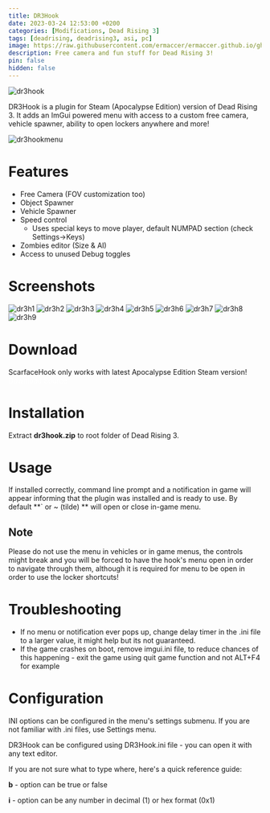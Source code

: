 ```yaml
---
title: DR3Hook
date: 2023-03-24 12:53:00 +0200
categories: [Modifications, Dead Rising 3]
tags: [deadrising, deadrising3, asi, pc]   
image: https://raw.githubusercontent.com/ermaccer/ermaccer.github.io/gh-pages/assets/mods/dr3/menu.jpg
description: Free camera and fun stuff for Dead Rising 3! 
pin: false
hidden: false
---
```


 <img class="img-fluid mx-auto" alt="dr3hook" src="{% link assets/projects/dr3hook_logo_export.png %}">


DR3Hook is a plugin for Steam (Apocalypse Edition) version of Dead Rising 3. It adds an ImGui powered menu with access to a custom free camera,
vehicle spawner, ability to open lockers anywhere and more!

 <img class="img-fluid mx-auto" alt="dr3hookmenu" src="{% link assets/mods/dr3/menu.jpg %}">


# Features
- Free Camera (FOV customization too)
- Object Spawner
- Vehicle Spawner
- Speed control
  - Uses special keys to move player, default NUMPAD section (check Settings->Keys)
- Zombies editor (Size & AI)
- Access to unused Debug toggles



# Screenshots
<img class="img-fluid mx-auto" alt="dr3h1" src="{% link assets/mods/dr3/1.jpg %}">
<img class="img-fluid mx-auto" alt="dr3h2" src="{% link assets/mods/dr3/2.jpg %}">
<img class="img-fluid mx-auto" alt="dr3h3" src="{% link assets/mods/dr3/3.jpg %}">
<img class="img-fluid mx-auto" alt="dr3h4" src="{% link assets/mods/dr3/4.jpg %}">
<img class="img-fluid mx-auto" alt="dr3h5" src="{% link assets/mods/dr3/5.jpg %}">
<img class="img-fluid mx-auto" alt="dr3h6" src="{% link assets/mods/dr3/6.jpg %}">
<img class="img-fluid mx-auto" alt="dr3h7" src="{% link assets/mods/dr3/7.jpg %}">
<img class="img-fluid mx-auto" alt="dr3h8" src="{% link assets/mods/dr3/8.jpg %}">
<img class="img-fluid mx-auto" alt="dr3h9" src="{% link assets/mods/dr3/9.jpg %}">

# Download

<div class="alert bg-dark">
 ScarfaceHook only works with latest Apocalypse Edition Steam version!
</div>


<a class="btn btn-block btn-dark bg-dark text-gray btn-lg" style="color: white;" href="https://github.com/ermaccer/DR3Hook/releases/latest/download/dr3hook.zip" role="button">
<i class="fas fa-download"></i>
Download
</a>

<a class="btn btn-block btn-dark bg-dark text-gray btn-lg" style="color: white;" href="https://github.com/ermaccer/DR3Hook/" role="button">
<i class="fab fa-github"></i>
Source
</a>

# Installation 

Extract **dr3hook.zip** to root folder of Dead Rising 3.



# Usage

If installed correctly, command line prompt and a notification in game will appear informing that the plugin was installed
and is ready to use. By default **` or ~ (tilde) ** will open or close in-game menu.

## Note
Please do not use the menu in vehicles or in game menus, the controls might break and you will be forced to have the hook's menu open in order to navigate through them,
although it is required for menu to be open in order to use the locker shortcuts!

# Troubleshooting

 - If no menu or notification ever pops up, change delay timer in the .ini file to a larger value, it might help but its not guaranteed.
 - If the game crashes on boot, remove imgui.ini file, to reduce chances of this happening - exit the game using quit game function and not ALT+F4 for example


# Configuration


<div class="alert bg-dark">
 INI options can be configured in the menu's settings submenu. If you are not familiar with .ini files, use Settings menu.
</div>


DR3Hook can be configured using DR3Hook.ini file - you can open it with any text editor.


If you are not sure what to type where, here's a quick reference guide:

**b** - option can be true or false

**i** - option can be any number in decimal (1) or hex format (0x1)

